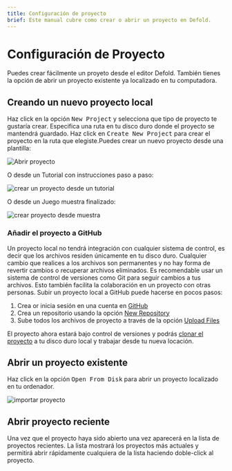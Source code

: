```yaml
---
title: Configuración de proyecto
brief: Este manual cubre como crear o abrir un proyecto en Defold.
---
```


# Configuración de Proyecto

Puedes crear fácilmente un proyeto desde el editor Defold. También tienes la opción de abrir un proyecto existente ya localizado en tu computadora.

## Creando un nuevo proyecto local

Haz click en la opción <kbd>New Project</kbd> y selecciona que tipo de proyecto te gustaría crear. Especifica una ruta en tu disco duro donde el proyecto se mantendrá guardado. Haz click en <kbd>Create New Project</kbd> para crear el proyecto en la ruta que elegiste.Puedes crear un nuevo proyecto desde una plantilla:

![Abrir proyecto](images/workflow/open_project.png)

O desde un Tutorial con instrucciones paso a paso:

![crear un proyecto desde un tutorial](images/workflow/create_from_tutorial.png)

O desde un Juego muestra finalizado:

![crear proyecto desde muestra](images/workflow/create_from_sample.png)

### Añadir el proyecto a GitHub

Un proyecto local no tendrá integración con cualquier sistema de control, es decir que los archivos residen únicamente en tu disco duro. Cualquier cambio que realices a los archivos son permanentes y no hay forma de revertir cambios o recuperar archivos eliminados. Es recomendable usar un sistema de control de versiones como Git para seguir cambios a tus archivos.  Esto también facilita la colaboración en un proyecto con otras personas. Subir un proyecto local a GitHub puede hacerse en pocos pasos:

1. Crea or inicia sesión en una cuenta en [GitHub](https://github.com/)
2. Crea un repositorio usando la opción [New Repository](https://help.github.com/en/articles/creating-a-new-repository)
3. Sube todos los archivos de proyecto a través de la opción [Upload Files](https://help.github.com/en/articles/adding-a-file-to-a-repository)

El proyecto ahora estará bajo control de versiones y podrás [clonar el proyecto](https://help.github.com/en/articles/cloning-a-repository) a tu disco duro local y trabajar desde tu nueva locación. 

## Abrir un proyecto existente

Haz click en la opción <kbd>Open From Disk</kbd> para abrir un proyecto localizado en tu ordenador.

![importar proyecto](images/workflow/open_from_disk.png)

## Abrir proyecto reciente

Una vez que el proyecto haya sido abierto una vez aparecerá en la lista de proyectos recientes. La lista mostrará los proyectos más actuales y permitirá abrir rápidamente cualquiera de la lista haciendo doble-click al proyecto.
